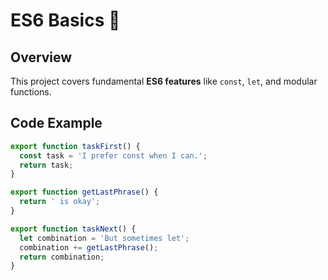 # ES6 Basics 📜

## Overview
This project covers fundamental **ES6 features** like `const`, `let`, and modular functions.

## Code Example
```javascript
export function taskFirst() {
  const task = 'I prefer const when I can.';
  return task;
}

export function getLastPhrase() {
  return ' is okay';
}

export function taskNext() {
  let combination = 'But sometimes let';
  combination += getLastPhrase();
  return combination;
}
